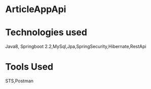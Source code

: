 # ArticleAppApi
# Technologies used
Java8, Springboot 2.2,MySql,Jpa,SpringSecurity,Hibernate,RestApi
# Tools Used
STS,Postman
